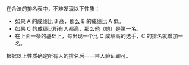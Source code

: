 在合法的排名表中，不难发现以下性质：

- 如果 A 的成绩比 B 高，那么 B 的成绩比 A 低。
- 如果 C 的成绩比所有人都高，那么他（她）是第一名。
- 在上面一条的基础上，每出现一个比 C 成绩高的选手，C 的排名就增加一名。

根据以上性质确定所有人的排名后一一带入验证即可。
